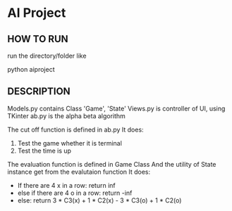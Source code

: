 AI Project
==========

HOW TO RUN
----------
run the directory/folder like

python aiproject 



DESCRIPTION
-----------
Models.py contains Class 'Game', 'State'
Views.py is controller of UI, using TKinter
ab.py is the alpha beta algorithm

The cut off function is defined in ab.py
It does:
  1. Test the game whether it is terminal
  2. Test the time is up

The evaluation function is defined in Game Class
And the utility of State instance get from the evalutaion function
It does:
 * If there are 4 x in a row: return inf
 * else if there are 4 o in a row: return -inf
 * else: return 3 * C3(x) + 1 * C2(x) -  3 * C3(o) + 1 * C2(o)



